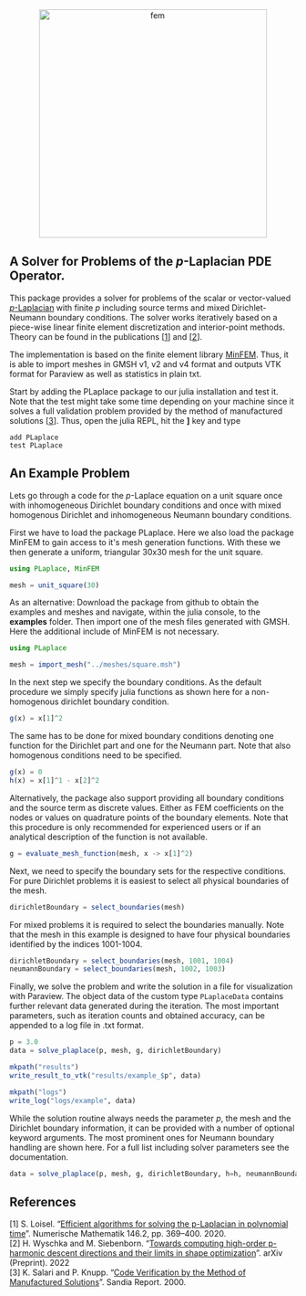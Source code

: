 <center><img src="https://user-images.githubusercontent.com/66529462/184855093-33aca1eb-96a3-447f-adb6-42d2ac0a5a10.png" alt="fem" width="400"/></center>

## A Solver for Problems of the _p_-Laplacian PDE Operator.

This package provides a solver for problems of the scalar or vector-valued [_p_-Laplacian](https://en.wikipedia.org/wiki/P-Laplacian) with finite _p_ including source terms and mixed Dirichlet-Neumann boundary conditions.
The solver works iteratively based on a piece-wise linear finite element discretization and interior-point methods.
Theory can be found in the publications \[[1](#references)\] and \[[2](#references)\]. 

The implementation is based on the finite element library [MinFEM](https://github.com/msiebenborn/MinFEM.jl).
Thus, it is able to import meshes in GMSH v1, v2 and v4 format and outputs VTK format for Paraview as well as statistics in plain txt.

Start by adding the PLaplace package to our julia installation and test it.
Note that the test might take some time depending on your machine since it solves a full validation problem provided by the method of manufactured solutions \[[3](#references)\].
Thus, open the julia REPL, hit the **]** key and type

```
add PLaplace
test PLaplace
```

## An Example Problem

Lets go through a code for the _p_-Laplace equation on a unit square once with inhomogeneous Dirichlet boundary conditions and once with mixed homogenous Dirichlet and inhomogeneous Neumann boundary conditions.

First we have to load the package PLaplace.
Here we also load the package MinFEM to gain access to it's mesh generation functions.
With these we then generate a uniform, triangular 30x30 mesh for the unit square.

```julia
using PLaplace, MinFEM

mesh = unit_square(30)
```

As an alternative: Download the package from github to obtain the examples and meshes and navigate, within the julia console, to the **examples** folder.
Then import one of the mesh files generated with GMSH.
Here the additional include of MinFEM is not necessary.

```julia
using PLaplace

mesh = import_mesh("../meshes/square.msh")
```

In the next step we specify the boundary conditions.
As the default procedure we simply specify julia functions as shown here for a non-homogenous dirichlet boundary condition. 

```julia
g(x) = x[1]^2
```
The same has to be done for mixed boundary conditions denoting one function for the Dirichlet part and one for the Neumann part. Note that also homogenous conditions need to be specified. 

```julia
g(x) = 0
h(x) = x[1]^1 - x[2]^2
```

Alternatively, the package also support providing all boundary conditions and the source term as discrete values.
Either as FEM coefficients on the nodes or values on quadrature points of the boundary elements.
Note that this procedure is only recommended for experienced users or if an analytical description of the function is not available. 

```julia
g = evaluate_mesh_function(mesh, x -> x[1]^2)
```

Next, we need to specify the boundary sets for the respective conditions.
For pure Dirichlet problems it is easiest to select all physical boundaries of the mesh.

```julia
dirichletBoundary = select_boundaries(mesh)
```

For mixed problems it is required to select the boundaries manually.
Note that the mesh in this example is designed to have four physical boundaries identified by the indices 1001-1004.

```julia
dirichletBoundary = select_boundaries(mesh, 1001, 1004)
neumannBoundary = select_boundaries(mesh, 1002, 1003)
```

Finally, we solve the problem and write the solution in a file for visualization with Paraview.
The object data of the custom type ```PLaplaceData``` contains further relevant data generated during the iteration.
The most important parameters, such as iteration counts and obtained accuracy, can be appended to a log file in .txt format. 

```julia
p = 3.0
data = solve_plaplace(p, mesh, g, dirichletBoundary)

mkpath("results")
write_result_to_vtk("results/example_$p", data)

mkpath("logs")
write_log("logs/example", data)
```

While the solution routine always needs the parameter _p_, the mesh and the Dirichlet boundary information, it can be provided with a number of optional keyword arguments.
The most prominent ones for Neumann boundary handling are shown here.
For a full list including solver parameters see the documentation.

```julia
data = solve_plaplace(p, mesh, g, dirichletBoundary, h=h, neumannBoundary=neumannBoundary)
```

## References

\[1\] S. Loisel. “[Efficient algorithms for solving the p-Laplacian in polynomial time](https://link.springer.com/article/10.1007/s00211-020-01141-z)”. Numerische
Mathematik 146.2, pp. 369–400. 2020.<br/>
\[2\] H. Wyschka and M. Siebenborn. “[Towards computing high-order p-harmonic descent directions and their limits in shape optimization](https://arxiv.org/abs/2208.06897)”. arXiv (Preprint). 2022<br/>
\[3\] K. Salari and P. Knupp. “[Code Verification by the Method of Manufactured Solutions](https://www.osti.gov/biblio/759450-wLI4Ux/native/)”. Sandia Report. 2000.

